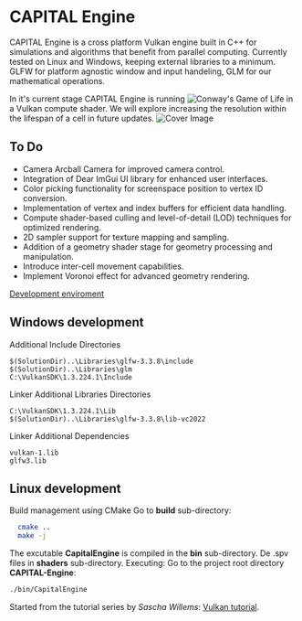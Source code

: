 # CAPITAL Engine
CAPITAL Engine is a cross platform Vulkan engine built in C++ for simulations and algorithms that benefit from parallel computing. Currently tested on Linux and Windows, keeping external libraries to a minimum. GLFW for platform agnostic window and input handeling, GLM for our mathematical operations. 

In it's current stage CAPITAL Engine is running ![Conway's Game of Life](https://en.wikipedia.org/wiki/Conway%27s_Game_of_Life) in a Vulkan compute shader. We will explore increasing the resolution within the lifespan of a cell in future updates.
![Cover Image](https://github.com/whooki3/CAPITAL-engine/blob/development/assets/CoverCapture.PNG?raw=true)

## To Do
- Camera Arcball Camera for improved camera control.
- Integration of Dear ImGui UI library for enhanced user interfaces.
- Color picking functionality for screenspace position to vertex ID conversion.
- Implementation of vertex and index buffers for efficient data handling.
- Compute shader-based culling and level-of-detail (LOD) techniques for optimized rendering.
- 2D sampler support for texture mapping and sampling.
- Addition of a geometry shader stage for geometry processing and manipulation.
- Introduce inter-cell movement capabilities.
- Implement Voronoi effect for advanced geometry rendering.

[Development enviroment](https://vulkan-tutorial.com/Development_environment)

## Windows development
Additional Include Directories
```
$(SolutionDir)..\Libraries\glfw-3.3.8\include
$(SolutionDir)..\Libraries\glm
C:\VulkanSDK\1.3.224.1\Include
```
Linker Additional Libraries Directories
```text
C:\VulkanSDK\1.3.224.1\Lib
$(SolutionDir)..\Libraries\glfw-3.3.8\lib-vc2022
```
Linker Additional Dependencies
```text
vulkan-1.lib
glfw3.lib
```

## Linux development
Build management using CMake
Go to **build** sub-directory:
```bash
  cmake ..
  make -j
```
The excutable **CapitalEngine** is compiled in the **bin** sub-directory. De .spv files in **shaders** sub-directory.
Executing: Go to the project root directory **CAPITAL-Engine**:
```bash
./bin/CapitalEngine
```



Started from the tutorial series by *Sascha Willems*: [Vulkan tutorial](https://vulkan-tutorial.com/Introduction).

